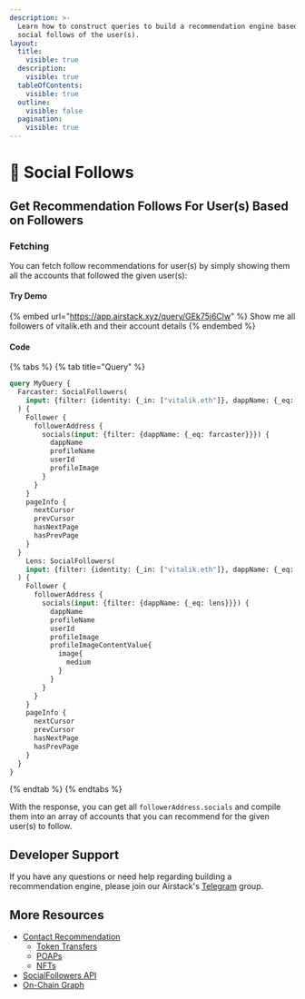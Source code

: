 ```yaml
---
description: >-
  Learn how to construct queries to build a recommendation engine based on the
  social follows of the user(s).
layout:
  title:
    visible: true
  description:
    visible: true
  tableOfContents:
    visible: true
  outline:
    visible: false
  pagination:
    visible: true
---
```


# 🎉 Social Follows

## Get Recommendation Follows For User(s) Based on Followers

### Fetching

You can fetch follow recommendations for user(s) by simply showing them all the accounts that followed the given user(s):

#### Try Demo

{% embed url="https://app.airstack.xyz/query/GEk75j6Clw" %}
Show me all followers of vitalik.eth and their account details
{% endembed %}

#### Code

{% tabs %}
{% tab title="Query" %}
```graphql
query MyQuery {
  Farcaster: SocialFollowers(
    input: {filter: {identity: {_in: ["vitalik.eth"]}, dappName: {_eq: farcaster}}, blockchain: ALL, limit: 200}
  ) {
    Follower {
      followerAddress {
        socials(input: {filter: {dappName: {_eq: farcaster}}}) {
          dappName
          profileName
          userId
          profileImage
        }
      }
    }
    pageInfo {
      nextCursor
      prevCursor
      hasNextPage
      hasPrevPage
    }
  }
    Lens: SocialFollowers(
    input: {filter: {identity: {_in: ["vitalik.eth"]}, dappName: {_eq: lens}}, blockchain: ALL, limit: 200}
  ) {
    Follower {
      followerAddress {
        socials(input: {filter: {dappName: {_eq: lens}}}) {
          dappName
          profileName
          userId
          profileImage
          profileImageContentValue{
            image{
              medium
            }
          }
        }
      }
    }
    pageInfo {
      nextCursor
      prevCursor
      hasNextPage
      hasPrevPage
    }
  }
}
```
{% endtab %}
{% endtabs %}

With the response, you can get all `followerAddress.socials` and compile them into an array of accounts that you can recommend for the given user(s) to follow.

## Developer Support

If you have any questions or need help regarding building a recommendation engine, please join our Airstack's [Telegram](https://t.me/+1k3c2FR7z51mNDRh) group.

## More Resources

* [Contact Recommendation](./)
  * [Token Transfers](token-transfers.md)
  * [POAPs](poaps.md)
  * [NFTs](nfts.md)
* [SocialFollowers API](../../api-references/api-reference/socialfollowers-api.md)
* [On-Chain Graph](../onchain-graph.md)
